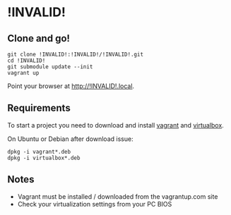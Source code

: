 !INVALID!
===

## Clone and go!

    git clone !INVALID!:!INVALID!/!INVALID!.git
    cd !INVALID!
    git submodule update --init
    vagrant up

Point your browser at [http://!INVALID!.local](http://!INVALID!.local).

## Requirements

To start a project you need to download and install
[vagrant](http://www.vagrantup.com/downloads.html) and
[virtualbox](https://www.virtualbox.org/wiki/Downloads).

On Ubuntu or Debian after download issue:

    dpkg -i vagrant*.deb
    dpkg -i virtualbox*.deb

## Notes

 * Vagrant must be installed / downloaded from the vagrantup.com site
 * Check your virtualization settings from your PC BIOS
